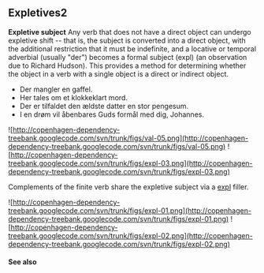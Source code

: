 ## Expletives2 ##

**Expletive subject** Any verb that does not have a direct object can undergo expletive shift -- that is, the subject is converted into a direct object, with the additional restriction that it must be indefinite, and a locative or temporal adverbial (usually "der") becomes a formal subject (expl) (an observation due to Richard Hudson). This provides a method for determining whether the object in a verb with a single object is a direct or indirect object.

  * Der mangler en gaffel.
  * Her tales om et klokkeklart mord.
  * Der er tilfaldet den ældste datter en stor pengesum.
  * I en drøm vil åbenbares Guds formål med dig, Johannes.

![http://copenhagen-dependency-treebank.googlecode.com/svn/trunk/figs/val-05.png](http://copenhagen-dependency-treebank.googlecode.com/svn/trunk/figs/val-05.png) ![http://copenhagen-dependency-treebank.googlecode.com/svn/trunk/figs/expl-03.png](http://copenhagen-dependency-treebank.googlecode.com/svn/trunk/figs/expl-03.png)

Complements of the finite verb share the expletive subject via a [expl](expl.md) filler.

![http://copenhagen-dependency-treebank.googlecode.com/svn/trunk/figs/expl-01.png](http://copenhagen-dependency-treebank.googlecode.com/svn/trunk/figs/expl-01.png) ![http://copenhagen-dependency-treebank.googlecode.com/svn/trunk/figs/expl-02.png](http://copenhagen-dependency-treebank.googlecode.com/svn/trunk/figs/expl-02.png)


#### See also ####

